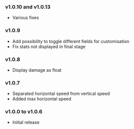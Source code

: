 ### v1.0.10 and v1.0.13
* Various fixes

### v1.0.9
* Add possibility to toggle different fields for customisation
* Fix stats not displayed in final stage

### v1.0.8
* Display damage as float

### v1.0.7
* Separated horizontal speed from vertical speed
* Added max horizontal speed


### v1.0.0 to v1.0.6
* Initial release
